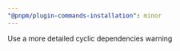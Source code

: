 ```yaml
---
"@pnpm/plugin-commands-installation": minor
---
```


Use a more detailed cyclic dependencies warning
